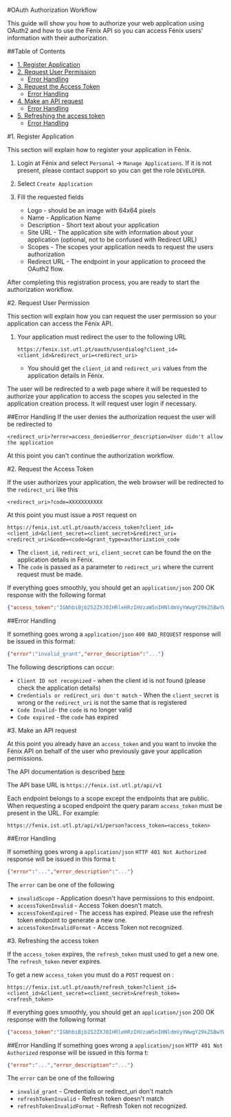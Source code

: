 #OAuth Authorization Workflow

This guide will show you how to authorize your web application using OAuth2 and how to use the Fénix API so you can access Fénix users' information with their authorization.

##Table of Contents

- [1. Register Application](#1-register-application)
- [2. Request User Permission](#2-request-user-permission)
	- [Error Handling](#error-handling)
- [3. Request the Access Token](#2-request-the-access-token)
	- [Error Handling](#error-handling-1)
- [4. Make an API request](#3-make-an-api-request)
	- [Error Handling](#error-handling-2)
- [5. Refreshing the access token](#3-refreshing-the-access-token)
	- [Error Handling](#error-handling-3)

#1. Register Application

This section will explain how to register your application in Fénix.

1. Login at Fénix and select `Personal` -> `Manage Applications`.
    If it is not present, please contact support so you can get the role `DEVELOPER`.

2. Select `Create Application`
3. Fill the requested fields
    * Logo - should be an image with 64x64 pixels
    * Name - Application Name
    * Description - Short text about your application
    * Site URL - The application site with information about your application (optional, not to be confused with Redirect URL)
    * Scopes - The scopes your application needs to request the users authorization
    * Redirect URL - The endpoint in your application to proceed the OAuth2 flow.

After completing this registration process, you are ready to start the authorization workflow.


#2. Request User Permission

This section will explain how you can request the user permission so your application can access the Fénix API.

1.  Your application must redirect the user to the following URL
        
        https://fenix.ist.utl.pt/oauth/userdialog?client_id=<client_id>&redirect_uri=<redirect_uri>
    * You should get the `client_id` and `redirect_uri` values from the application details in Fénix.

The user will be redirected to a web page where it will be requested to authorize your application to access the scopes you selected in the application creation process. It will request user login if necessary.

##Error Handling
If the user denies the authorization request the user will be redirected to

    <redirect_uri>?error=access_denied&error_description=User didn't allow the application

At this point you can't continue the authorization workflow.

#2. Request the Access Token

If the user authorizes your application, the web browser will be redirected to the `redirect_uri` like this
    
    <redirect_uri>?code=XXXXXXXXXXX

At this point you must issue a `POST` request on
    
    https://fenix.ist.utl.pt/oauth/access_token?client_id=<client_id>&client_secret=<client_secret>&redirect_uri=<redirect_uri>&code=<code>&grant_type=authorization_code

* The `client_id`, `redirect_uri`, `client_secret` can be found the on the application details in Fénix.
* The `code` is passed as a parameter to `redirect_uri` where the current request must be made.

If everything goes smoothly, you should get an `application/json` 200 OK response with the following format
```json
{"access_token":"IGNhbiBjb252ZXJ0IHRleHRzIHVzaW5nIHNldmVyYWwgY29kZSBwYWdlcyAodXNpbmcgQ2hhclNl", "refresh_token":"dCBwcm9wZXJ0eSkgZnJvbSBVbmljb2RlIHN0cmluZyB0byBieXRlIGFycmF5IGFuZCB0aGVuIGNv", expires:"3600"}
```

##Error Handling

If something goes wrong  a `application/json` `400 BAD_REQUEST` response will be issued in this format:
```json
{"error":"invalid_grant","error_description":"..."}
```

The following descriptions can occur:

* `Client ID not recognized` - when the client id is not found (please check the application details)
* `Credentials or redirect_uri don't match` - When the `client_secret` is wrong or the `redirect_uri` is not the same that is registered
* `Code Invalid`- the `code` is no longer valid
* `Code expired` - the `code` has expired

#3. Make an API request

At this point you already have an `access_token` and you want to invoke the Fénix API on behalf of the user who previously gave your application permissions.

The API documentation is described [here]()

The API base URL is `https://fenix.ist.utl.pt/api/v1`

Each endpoint belongs to a scope except the endpoints that are public.
When requesting a scoped endpoint the query param `access_token` must be present in the URL. For example:

    https://fenix.ist.utl.pt/api/v1/person?access_token=<access_token>

##Error Handling

If something goes wrong  a `application/json` `HTTP 401 Not Authorized` response will be issued in this forma
t:
```json
{"error":"...","error_description":"..."}
```

The `error` can be one of the following

* `invalidScope` - Application doesn't have permissions to this endpoint.
* `accessTokenInvalid` - Access Token doesn't match.
* `accessTokenExpired` - The access has expired. Please use the refresh token endpoint to generate a new one.
* `accessTokenInvalidFormat` - Access Token not recognized.


#3. Refreshing the access token

If the `access_token` expires, the `refresh_token` must used to get a new one. The `refresh_token` never expires.

To get a new `access_token` you must do a `POST` request on :

    https://fenix.ist.utl.pt/oauth/refresh_token?client_id=<client_id>&client_secret=<client_secret>&refresh_token=<refresh_token>

If everything goes smoothly, you should get an `application/json` 200 OK response with the following format
```json
{"access_token":"IGNhbiBjb252ZXJ0IHRleHRzIHVzaW5nIHNldmVyYWwgY29kZSBwYWdlcyAodXNpbmcgQ2hhclNl", "expires":"3600"}
```

##Error Handling
If something goes wrong  a `application/json` `HTTP 401 Not Authorized` response will be issued in this forma
t:
```json    
{"error":"...","error_description":"..."}
```
The `error` can be one of the following

* `invalid_grant` - Credentials or redirect_uri don't match
* `refreshTokenInvalid` - Refresh token doesn't match
* `refreshTokenInvalidFormat` - Refresh Token not recognized.
